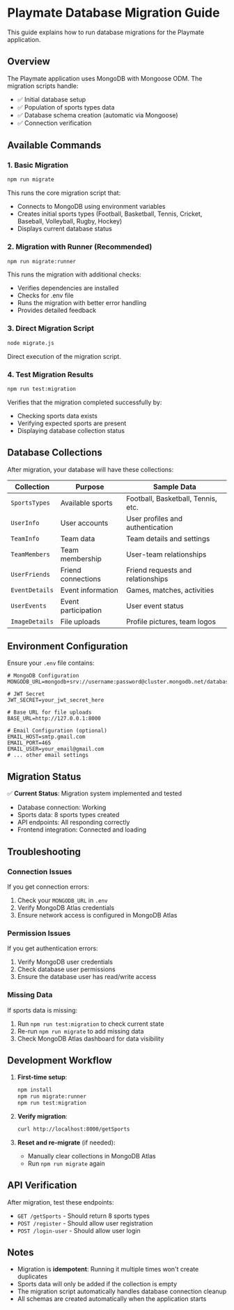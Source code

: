 # Playmate Database Migration Guide

This guide explains how to run database migrations for the Playmate application.

## Overview

The Playmate application uses MongoDB with Mongoose ODM. The migration scripts handle:

- ✅ Initial database setup
- ✅ Population of sports types data
- ✅ Database schema creation (automatic via Mongoose)
- ✅ Connection verification

## Available Commands

### 1. Basic Migration
```bash
npm run migrate
```
This runs the core migration script that:
- Connects to MongoDB using environment variables
- Creates initial sports types (Football, Basketball, Tennis, Cricket, Baseball, Volleyball, Rugby, Hockey)
- Displays current database status

### 2. Migration with Runner (Recommended)
```bash
npm run migrate:runner
```
This runs the migration with additional checks:
- Verifies dependencies are installed
- Checks for .env file
- Runs the migration with better error handling
- Provides detailed feedback

### 3. Direct Migration Script
```bash
node migrate.js
```
Direct execution of the migration script.

### 4. Test Migration Results
```bash
npm run test:migration
```
Verifies that the migration completed successfully by:
- Checking sports data exists
- Verifying expected sports are present
- Displaying database collection status

## Database Collections

After migration, your database will have these collections:

| Collection | Purpose | Sample Data |
|------------|---------|-------------|
| `SportsTypes` | Available sports | Football, Basketball, Tennis, etc. |
| `UserInfo` | User accounts | User profiles and authentication |
| `TeamInfo` | Team data | Team details and settings |
| `TeamMembers` | Team membership | User-team relationships |
| `UserFriends` | Friend connections | Friend requests and relationships |
| `EventDetails` | Event information | Games, matches, activities |
| `UserEvents` | Event participation | User event status |
| `ImageDetails` | File uploads | Profile pictures, team logos |

## Environment Configuration

Ensure your `.env` file contains:

```env
# MongoDB Configuration
MONGODB_URL=mongodb+srv://username:password@cluster.mongodb.net/database

# JWT Secret
JWT_SECRET=your_jwt_secret_here

# Base URL for file uploads
BASE_URL=http://127.0.0.1:8000

# Email Configuration (optional)
EMAIL_HOST=smtp.gmail.com
EMAIL_PORT=465
EMAIL_USER=your_email@gmail.com
# ... other email settings
```

## Migration Status

✅ **Current Status**: Migration system implemented and tested

- Database connection: Working
- Sports data: 8 sports types created
- API endpoints: All responding correctly
- Frontend integration: Connected and loading

## Troubleshooting

### Connection Issues
If you get connection errors:
1. Check your `MONGODB_URL` in `.env`
2. Verify MongoDB Atlas credentials
3. Ensure network access is configured in MongoDB Atlas

### Permission Issues
If you get authentication errors:
1. Verify MongoDB user credentials
2. Check database user permissions
3. Ensure the database user has read/write access

### Missing Data
If sports data is missing:
1. Run `npm run test:migration` to check current state
2. Re-run `npm run migrate` to add missing data
3. Check MongoDB Atlas dashboard for data visibility

## Development Workflow

1. **First-time setup**:
   ```bash
   npm install
   npm run migrate:runner
   npm run test:migration
   ```

2. **Verify migration**:
   ```bash
   curl http://localhost:8000/getSports
   ```

3. **Reset and re-migrate** (if needed):
   - Manually clear collections in MongoDB Atlas
   - Run `npm run migrate` again

## API Verification

After migration, test these endpoints:

- `GET /getSports` - Should return 8 sports types
- `POST /register` - Should allow user registration
- `POST /login-user` - Should allow user login

## Notes

- Migration is **idempotent**: Running it multiple times won't create duplicates
- Sports data will only be added if the collection is empty
- The migration script automatically handles database connection cleanup
- All schemas are created automatically when the application starts
